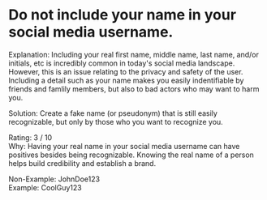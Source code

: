 # Do not include your name in your social media username.
Explanation: Including your real first name, middle name, last name, and/or initials, etc is incredibly common in today's social media landscape. However, this is an issue relating to the privacy and safety of the user. Including a detail such as your name makes you easily indentifiable by friends and famlily members, but also to bad actors who may want to harm you.

Solution: Create a fake name (or pseudonym) that is still easily recognizable, but only by those who you want to recognize you.

Rating: 3 / 10\
Why: Having your real name in your social media username can have positives besides being recognizable. Knowing the real name of a person helps build credibility and establish a brand.

Non-Example: JohnDoe123\
Example: CoolGuy123
